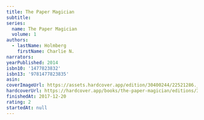 ```yaml
---
title: The Paper Magician
subtitle:
series:
  name: The Paper Magician
  volume: 1
authors:
  - lastName: Holmberg
    firstName: Charlie N.
narrators:
yearPublished: 2014
isbn10: '1477823832'
isbn13: '9781477823835'
asin:
coverImageUrl: https://assets.hardcover.app/edition/30400244/22521286._SX98_.jpg
hardcoverUrl: https://hardcover.app/books/the-paper-magician/editions/30402252
finishedAt: 2017-12-20
rating: 2
startedAt: null
---
```


